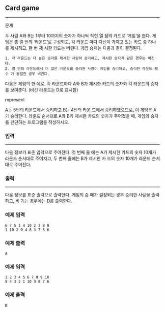 ## Card game
***
문제

두 사람 A와 B는 1부터 10까지의 숫자가 하나씩 적힌 열 장의 카드로 ‘게임’을 한다. 게임은 총 열 번의 ‘라운드’로 구성되고, 각 라운드 마다 자신이 가지고 있는 카드 중 하나를 제시하고, 한 번 제 시한 카드는 버린다. 게임 승패는 다음과 같이 결정된다.

    1. 각 라운드는 더 높은 숫자를 제시한 사람이 승리하고, 제시한 숫자가 같은 경우는 비긴다.
    2. 열 번의 라운드에서 더 많은 라운드를 승리한 사람이 게임을 승리하고, 승리한 라운드 횟수 가 동일한 경우 비긴다.

다음은 게임의 한 예로, 각 라운드마다 A와 B가 제시한 카드의 숫자와 각 라운드의 승자를 보여준다. (비긴 라운드는 D로 표시함)

represent

A는 5번의 라운드에서 승리하고 B는 4번의 라운 드에서 승리하였으므로, 이 게임은 A가 승리한다. 라운드 순서대로 A와 B가 제시한 카드의 숫자가 주어졌을 때, 게임의 승자를 판단하는 프로그램을 작성하시오.

 
### 입력
***
다음 정보가 표준 입력으로 주어진다. 첫 번째 줄 에는 A가 제시한 카드의 숫자 10개가 라운드 순서대로 주어지고, 두 번째 줄에는 B가 제시한 카 드의 숫자 10개가 라운드 순서대로 주어진다.




 
### 출력
***
다음 정보를 표준 출력으로 출력한다. 게임의 승 패가 결정되는 경우 승리한 사람을 출력하고, 비 기는 경우에는 D를 출력한다.

 
### 예제 입력
```
6 7 5 1 4 10 2 3 8 9 
1 10 2 9 4 8 3 7 5 6
```
### 예제 출력
```
A
```
 
### 예제 입력
```
1 2 3 4 5 6 7 8 9 10
5 4 3 2 1 10 9 8 7 6
```
### 예제 출력
```
D
```
